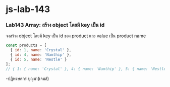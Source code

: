 # js-lab-143
### Lab143 Array: สร้าง object โดยมี key เป็น id
จงสร้าง object โดยมี key เป็น id ของ product และ value เป็น product name

```JavaScript
const products = [
  { id: 1, name: 'Crystal' },
  { id: 4, name: 'Namthip' },
  { id: 5, name: 'Nestle' }
];
// { 1: { name: 'Crystal' }, 4: { name: 'Namthip' }, 5: { name: 'Nestle' } };
```
-ปฏิพงษศกร บุญมา(เจมส์)

